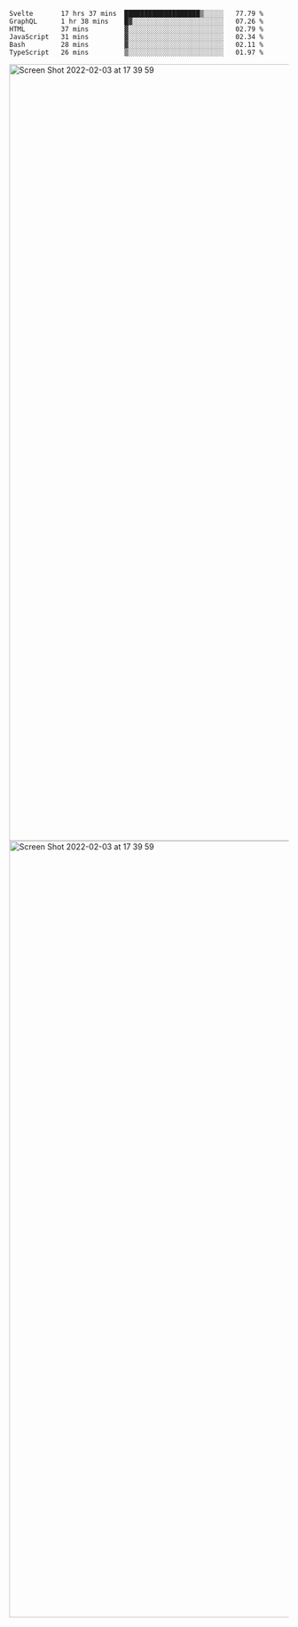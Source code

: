<!--START_SECTION:waka-->

```text
Svelte       17 hrs 37 mins  ███████████████████▒░░░░░   77.79 %
GraphQL      1 hr 38 mins    █▓░░░░░░░░░░░░░░░░░░░░░░░   07.26 %
HTML         37 mins         ▓░░░░░░░░░░░░░░░░░░░░░░░░   02.79 %
JavaScript   31 mins         ▓░░░░░░░░░░░░░░░░░░░░░░░░   02.34 %
Bash         28 mins         ▓░░░░░░░░░░░░░░░░░░░░░░░░   02.11 %
TypeScript   26 mins         ▒░░░░░░░░░░░░░░░░░░░░░░░░   01.97 %
```

<!--END_SECTION:waka-->

<img width="1400" alt="Screen Shot 2022-02-03 at 17 39 59" src="https://user-images.githubusercontent.com/45716542/152387304-f2b60485-53a6-4f4b-a818-5cefb1b0c0ae.png">
<img width="1400" alt="Screen Shot 2022-02-03 at 17 39 59" src="https://user-images.githubusercontent.com/45716542/152387273-ea5cdf21-2a45-44da-8bef-00c1763b1d42.png">
